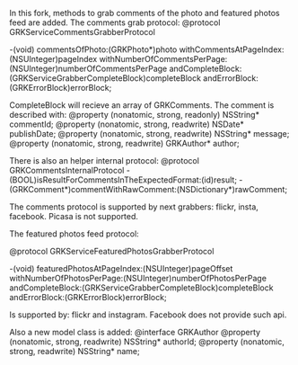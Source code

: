 In this fork, methods to grab comments of the photo and featured photos feed are added.
The comments grab protocol:
@protocol GRKServiceCommentsGrabberProtocol <NSObject>

-(void) commentsOfPhoto:(GRKPhoto*)photo
withCommentsAtPageIndex:(NSUInteger)pageIndex
withNumberOfCommentsPerPage:(NSUInteger)numberOfCommentsPerPage
       andCompleteBlock:(GRKServiceGrabberCompleteBlock)completeBlock
          andErrorBlock:(GRKErrorBlock)errorBlock;

CompleteBlock will recieve an array of GRKComments. The comment is described with:
@property (nonatomic, strong, readonly) NSString*  commentId;
@property (nonatomic, strong, readwrite) NSDate*    publishDate;
@property (nonatomic, strong, readwrite) NSString*  message;
@property (nonatomic, strong, readwrite) GRKAuthor* author;

There is also an helper internal protocol:
@protocol GRKCommentsInternalProtocol <NSObject>
-(BOOL)isResultForCommentsInTheExpectedFormat:(id)result;
-(GRKComment*)commentWithRawComment:(NSDictionary*)rawComment;

The comments protocol is supported by next grabbers: flickr, insta, facebook.
Picasa is not supported.


The featured photos feed protocol:

@protocol GRKServiceFeaturedPhotosGrabberProtocol <NSObject>

-(void) featuredPhotosAtPageIndex:(NSUInteger)pageOffset
        withNumberOfPhotosPerPage:(NSUInteger)numberOfPhotosPerPage
                 andCompleteBlock:(GRKServiceGrabberCompleteBlock)completeBlock
                    andErrorBlock:(GRKErrorBlock)errorBlock;

Is supported by: flickr and instagram.
Facebook does not provide such api.

Also a new model class is added:
@interface GRKAuthor
@property (nonatomic, strong, readwrite) NSString* authorId;
@property (nonatomic, strong, readwrite) NSString* name;
